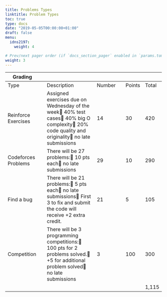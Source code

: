 ```yaml
---
title: Problems Types
linktitle: Problem Types
toc: true
type: docs
date: "2019-05-05T00:00:00+01:00"
draft: false
menu:
  idns2197:
    weight: 4

# Prev/next pager order (if `docs_section_pager` enabled in `params.toml`)
weight: 3
---
```

| Grading             |   |                                                                                                                                                              |        |   |        |       |
|---------------------|---|--------------------------------------------------------------------------------------------------------------------------------------------------------------|--------|---|--------|-------|
| Type                |   | Description                                                                                                                                                  | Number |   | Points | Total |
| Reinforce Exercises |   | Assigned exercises due on Wednesday of the week     40% test cases     40% big O complexity     20% code quality and originality     no late submissions | 14     |   | 30     | 420   |
| Codeforces Problems |   | There will be 27 problems:     10 pts each     no late submissions                                                                                         | 29     |   | 10     | 290   |
| Find a bug          |   | There will be 21 problems:     5 pts each     no late submissions     First 3 to fix and submit the code will receive +2 extra credit.                    | 21     |   | 5      | 105   |
| Competition         |   | There will be 3 programming competitions:     100 pts for 2 problems solved.     +5 for additional problem solved     no late submissions                 | 3      |   | 100    | 300   |
|                     |   |                                                                                                                                                              |        |   |        | 1,115 |
